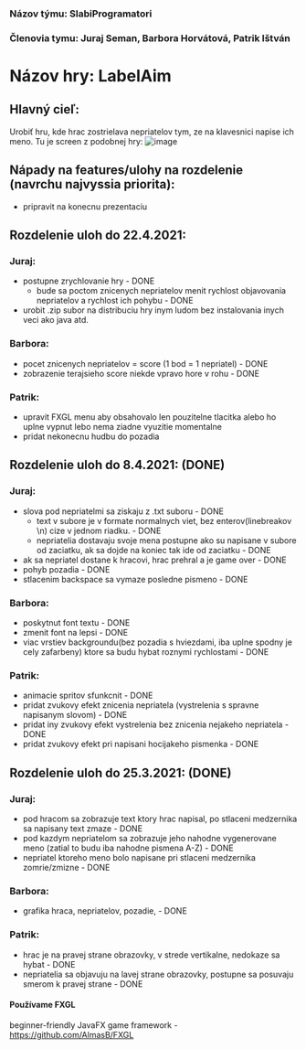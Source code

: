 ### Názov týmu: SlabiProgramatori
### Členovia tymu: Juraj Seman, Barbora Horvátová, Patrik Ištván
# Názov hry: LabelAim
## Hlavný cieľ:
Urobiť hru, kde hrac zostrielava nepriatelov tym, ze na klavesnici napise ich meno.
Tu je screen z podobnej hry: ![image](https://user-images.githubusercontent.com/42540086/110616730-2e30ea80-8195-11eb-9cdb-c523b327122c.png)
## Nápady na features/ulohy na rozdelenie (navrchu najvyssia priorita):
- pripravit na konecnu prezentaciu
## Rozdelenie uloh do 22.4.2021:
### Juraj:

- postupne zrychlovanie hry - DONE
    - bude sa poctom znicenych nepriatelov menit rychlost objavovania nepriatelov a rychlost ich pohybu - DONE
- urobit .zip subor na distribuciu hry inym ludom bez instalovania inych veci ako java atd.


### Barbora:
- pocet znicenych nepriatelov = score (1 bod = 1 nepriatel) - DONE
- zobrazenie terajsieho score niekde vpravo hore v rohu - DONE


### Patrik: 
- upravit FXGL menu aby obsahovalo len pouzitelne tlacitka alebo ho uplne vypnut lebo nema ziadne vyuzitie momentalne
- pridat nekonecnu hudbu do pozadia

## Rozdelenie uloh do 8.4.2021: (DONE)
### Juraj:
- slova pod nepriatelmi sa ziskaju z .txt suboru - DONE
    - text v subore je v formate normalnych viet, bez enterov(linebreakov \n) cize v jednom riadku. - DONE
    - nepriatelia dostavaju svoje mena postupne ako su napisane v subore od zaciatku, ak sa dojde na koniec tak ide od zaciatku - DONE
- ak sa nepriatel dostane k hracovi, hrac prehral a je game over - DONE
- pohyb pozadia - DONE
- stlacenim backspace sa vymaze posledne pismeno - DONE

### Barbora:
- poskytnut font textu - DONE
- zmenit font na lepsi - DONE
- viac vrstiev backgroundu(bez pozadia s hviezdami, iba uplne spodny je cely zafarbeny) ktore sa budu hybat roznymi rychlostami - DONE

### Patrik: 
- animacie spritov sfunkcnit - DONE
- pridat zvukovy efekt znicenia nepriatela (vystrelenia s spravne napisanym slovom) - DONE
- pridat iny zvukovy efekt vystrelenia bez znicenia nejakeho nepriatela - DONE
- pridat zvukovy efekt pri napisani hocijakeho pismenka - DONE


## Rozdelenie uloh do 25.3.2021: (DONE)
### Juraj:
- pod hracom sa zobrazuje text ktory hrac napisal, po stlaceni medzernika sa napisany text zmaze - DONE
- pod kazdym nepriatelom sa zobrazuje jeho nahodne vygenerovane meno (zatial to budu iba nahodne pismena A-Z) - DONE
- nepriatel ktoreho meno bolo napisane pri stlaceni medzernika zomrie/zmizne - DONE
### Barbora:
- grafika hraca, nepriatelov, pozadie, - DONE
### Patrik: 
- hrac je na pravej strane obrazovky, v strede vertikalne, nedokaze sa hybat - DONE
- nepriatelia sa objavuju na lavej strane obrazovky, postupne sa posuvaju smerom k pravej strane - DONE


#### Používame FXGL 
beginner-friendly JavaFX game framework - https://github.com/AlmasB/FXGL
